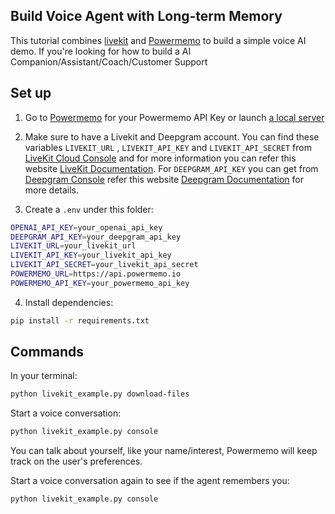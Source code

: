 ## Build Voice Agent with Long-term Memory

This tutorial combines [livekit](https://livekit.io/) and [Powermemo](https://www.powermemo.io/en) to build a simple voice AI demo. If you're looking for how to build a AI Companion/Assistant/Coach/Customer Support



## Set up

1. Go to [Powermemo](https://www.powermemo.io/en) for your Powermemo API Key or launch [a local server](../../../src/server/readme.md)
2. Make sure to have a Livekit and Deepgram account. You can find these variables `LIVEKIT_URL` , `LIVEKIT_API_KEY` and `LIVEKIT_API_SECRET` from [LiveKit Cloud Console](https://cloud.livekit.io/) and for more information you can refer this website [LiveKit Documentation](https://docs.livekit.io/home/cloud/keys-and-tokens/). For `DEEPGRAM_API_KEY` you can get from [Deepgram Console](https://console.deepgram.com/) refer this website [Deepgram Documentation](https://developers.deepgram.com/docs/create-additional-api-keys) for more details.

3. Create a `.env` under this folder:

```bash
OPENAI_API_KEY=your_openai_api_key
DEEPGRAM_API_KEY=your_deepgram_api_key
LIVEKIT_URL=your_livekit_url
LIVEKIT_API_KEY=your_livekit_api_key
LIVEKIT_API_SECRET=your_livekit_api_secret
POWERMEMO_URL=https://api.powermemo.io
POWERMEMO_API_KEY=your_powermemo_api_key
```

4. Install dependencies:

```bash
pip install -r requirements.txt
```



## Commands

In your terminal:

```bash
python livekit_example.py download-files
```

Start a voice conversation:

```bash
python livekit_example.py console
```

You can talk about yourself, like your name/interest, Powermemo will keep track on the user's preferences.



Start a voice conversation again to see if the agent remembers you:

```bash
python livekit_example.py console
```

